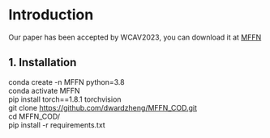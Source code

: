 # Introduction
Our paper has been accepted by WCAV2023, you can download it at [MFFN](https://openaccess.thecvf.com/content/WACV2023/papers/Zheng_MFFN_Multi-View_Feature_Fusion_Network_for_Camouflaged_Object_Detection_WACV_2023_paper.pdf)
## 1. Installation
conda create -n MFFN python=3.8<br />
conda activate MFFN<br />
pip install torch==1.8.1 torchvision<br />
git clone https://github.com/dwardzheng/MFFN_COD.git<br />
cd MFFN_COD/<br />
pip install -r requirements.txt<br />


